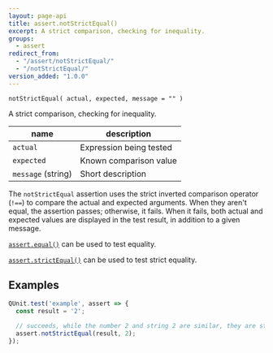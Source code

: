 ```yaml
---
layout: page-api
title: assert.notStrictEqual()
excerpt: A strict comparison, checking for inequality.
groups:
  - assert
redirect_from:
  - "/assert/notStrictEqual/"
  - "/notStrictEqual/"
version_added: "1.0.0"
---
```


`notStrictEqual( actual, expected, message = "" )`

A strict comparison, checking for inequality.

| name | description |
|------|-------------|
| `actual` | Expression being tested |
| `expected` | Known comparison value |
| `message` (string) | Short description |

The `notStrictEqual` assertion uses the strict inverted comparison operator (`!==`) to compare the actual and expected arguments. When they aren't equal, the assertion passes; otherwise, it fails. When it fails, both actual and expected values are displayed in the test result, in addition to a given message.

[`assert.equal()`](./equal.md) can be used to test equality.

[`assert.strictEqual()`](./strictEqual.md) can be used to test strict equality.

## Examples

```js
QUnit.test('example', assert => {
  const result = '2';

  // succeeds, while the number 2 and string 2 are similar, they are strictly different.
  assert.notStrictEqual(result, 2);
});
```
